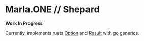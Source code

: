 # Marla.ONE // Shepard

**Work In Progress**

Currently, implements rusts [Option](https://doc.rust-lang.org/std/option/enum.Option.html) and [Result](https://doc.rust-lang.org/std/result/enum.Result.html) with go generics.

